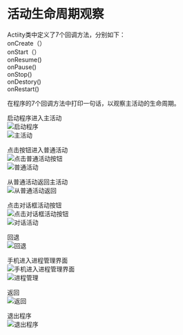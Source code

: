 # 活动生命周期观察
Actiity类中定义了7个回调方法，分别如下：<br/>
onCreate（）<br/>
onStart（）<br/>
onResume()<br/>
onPause()<br/>
onStop()<br/>
onDestory()<br/>
onRestart()<br/>

在程序的7个回调方法中打印一句话，以观察主活动的生命周期。<br/>

启动程序进入主活动<br/>
![启动程序](/ActivityLifeTest/img/启动程序.png)<br/>
![主活动](/ActivityLifeTest/img/主活动.jpg)<br/>

点击按钮进入普通活动<br/>
![点击普通活动按钮](/ActivityLifeTest/img/点击普通活动按钮.png)<br/>
![普通活动](/ActivityLifeTest/img/普通活动.jpg)<br/>

从普通活动返回主活动<br/>
![从普通活动返回](/ActivityLifeTest/img/从普通活动返回.png)<br/>

点击对话框活动按钮<br/>
![点击对话框活动按钮](/ActivityLifeTest/img/点击对话框活动按钮.png)<br/>
![对话活动](/ActivityLifeTest/img/对话活动.jpg)<br/>

回退<br/>
![回退](/ActivityLifeTest/img/回退.png)<br/>

手机进入进程管理界面<br/>
![手机进入进程管理界面](/ActivityLifeTest/img/手机进入进程管理界面.png)<br/>
![进程管理](/ActivityLifeTest/img/进程管理.jpg)<br/>

返回<br/>
![返回](/ActivityLifeTest/img/返回.png)<br/>

退出程序<br/>
![退出程序](/ActivityLifeTest/img/退出程序.png)<br/>